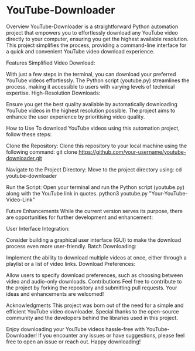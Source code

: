 # YouTube-Downloader
Overview
YouTube-Downloader is a straightforward Python automation project that empowers you to effortlessly download any YouTube video directly to your computer, ensuring you get the highest available resolution. This project simplifies the process, providing a command-line interface for a quick and convenient YouTube video download experience.

Features
Simplified Video Download:

With just a few steps in the terminal, you can download your preferred YouTube videos effortlessly.
The Python script (youtube.py) streamlines the process, making it accessible to users with varying levels of technical expertise.
High-Resolution Downloads:

Ensure you get the best quality available by automatically downloading YouTube videos in the highest resolution possible.
The project aims to enhance the user experience by prioritising video quality.

How to Use
To download YouTube videos using this automation project, follow these steps:

Clone the Repository:
Clone this repository to your local machine using the following command:
git clone https://github.com/your-username/youtube-downloader.git

Navigate to the Project Directory:
Move to the project directory using:
cd youtube-downloader

Run the Script:
Open your terminal and run the Python script (youtube.py) along with the YouTube link in quotes.
python3 youtube.py "Your-YouTube-Video-Link"

Future Enhancements
While the current version serves its purpose, there are opportunities for further development and enhancement:

User Interface Integration:

Consider building a graphical user interface (GUI) to make the download process even more user-friendly.
Batch Downloading:

Implement the ability to download multiple videos at once, either through a playlist or a list of video links.
Download Preferences:

Allow users to specify download preferences, such as choosing between video and audio-only downloads.
Contributions
Feel free to contribute to the project by forking the repository and submitting pull requests. Your ideas and enhancements are welcomed!

Acknowledgments
This project was born out of the need for a simple and efficient YouTube video downloader. Special thanks to the open-source community and the developers behind the libraries used in this project.

Enjoy downloading your YouTube videos hassle-free with YouTube-Downloader! If you encounter any issues or have suggestions, please feel free to open an issue or reach out. Happy downloading!

